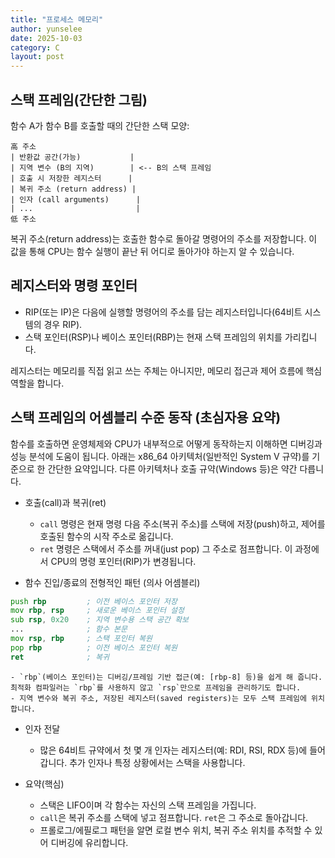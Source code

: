 ```yaml
---
title: "프로세스 메모리"
author: yunselee
date: 2025-10-03
category: C
layout: post
---
```





## 스택 프레임(간단한 그림)

함수 A가 함수 B를 호출할 때의 간단한 스택 모양:

```
高 주소
| 반환값 공간(가능)           |
| 지역 변수 (B의 지역)        | <-- B의 스택 프레임
| 호출 시 저장한 레지스터      |
| 복귀 주소 (return address) |
| 인자 (call arguments)      |
| ...                       |
低 주소
```

복귀 주소(return address)는 호출한 함수로 돌아갈 명령어의 주소를 저장합니다. 이 값을 통해 CPU는 함수 실행이 끝난 뒤 어디로 돌아가야 하는지 알 수 있습니다.

## 레지스터와 명령 포인터

- RIP(또는 IP)은 다음에 실행할 명령어의 주소를 담는 레지스터입니다(64비트 시스템의 경우 RIP).
- 스택 포인터(RSP)나 베이스 포인터(RBP)는 현재 스택 프레임의 위치를 가리킵니다.

레지스터는 메모리를 직접 읽고 쓰는 주체는 아니지만, 메모리 접근과 제어 흐름에 핵심 역할을 합니다.






## 스택 프레임의 어셈블리 수준 동작 (초심자용 요약)

함수를 호출하면 운영체제와 CPU가 내부적으로 어떻게 동작하는지 이해하면 디버깅과 성능 분석에 도움이 됩니다. 아래는 x86_64 아키텍처(일반적인 System V 규약)를 기준으로 한 간단한 요약입니다. 다른 아키텍처나 호출 규약(Windows 등)은 약간 다릅니다.

- 호출(call)과 복귀(ret)
    - `call` 명령은 현재 명령 다음 주소(복귀 주소)를 스택에 저장(push)하고, 제어를 호출된 함수의 시작 주소로 옮깁니다.
    - `ret` 명령은 스택에서 주소를 꺼내(just pop) 그 주소로 점프합니다. 이 과정에서 CPU의 명령 포인터(RIP)가 변경됩니다.

- 함수 진입/종료의 전형적인 패턴 (의사 어셈블리)

```asm
push rbp         ; 이전 베이스 포인터 저장
mov rbp, rsp     ; 새로운 베이스 포인터 설정
sub rsp, 0x20    ; 지역 변수용 스택 공간 확보
...              ; 함수 본문
mov rsp, rbp     ; 스택 포인터 복원
pop rbp          ; 이전 베이스 포인터 복원
ret              ; 복귀
```

    - `rbp`(베이스 포인터)는 디버깅/프레임 기반 접근(예: [rbp-8] 등)을 쉽게 해 줍니다. 최적화 컴파일러는 `rbp`를 사용하지 않고 `rsp`만으로 프레임을 관리하기도 합니다.
    - 지역 변수와 복귀 주소, 저장된 레지스터(saved registers)는 모두 스택 프레임에 위치합니다.

- 인자 전달
    - 많은 64비트 규약에서 첫 몇 개 인자는 레지스터(예: RDI, RSI, RDX 등)에 들어갑니다. 추가 인자나 특정 상황에서는 스택을 사용합니다.

- 요약(핵심)
    - 스택은 LIFO이며 각 함수는 자신의 스택 프레임을 가집니다.
    - `call`은 복귀 주소를 스택에 넣고 점프합니다. `ret`은 그 주소로 돌아갑니다.
    - 프롤로그/에필로그 패턴을 알면 로컬 변수 위치, 복귀 주소 위치를 추적할 수 있어 디버깅에 유리합니다.
